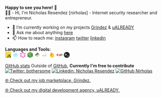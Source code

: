 
**Happy to see you here!** :star_struck: <br> :running_man: - Hi, I'm Nicholas Resendez [nirholas] - Internet security researcher and entrepreneur.

- 🔭 I’m currently working on my projects [Grindez](https://grindez.com) &  [uALREADY](https://ualready.com)
- 💬 Ask me about anything [here](https://github.com/nirholas/nirholas/issues)
- 📫 How to reach me: [instagram](https://instagram.com/nirholas) [twitter](https://twitter.com/nickresendez) [linkedin](https://linkedin.com/in/nixholas)


**Languages and Tools:**  
<code><img height="20" src="https://raw.githubusercontent.com/github/explore/80688e429a7d4ef2fca1e82350fe8e3517d3494d/topics/javascript/javascript.png"></code>
<code><img height="20" src="https://raw.githubusercontent.com/github/explore/80688e429a7d4ef2fca1e82350fe8e3517d3494d/topics/react/react.png"></code>
<code><img height="20" src="https://raw.githubusercontent.com/github/explore/5c058a388828bb5fde0bcafd4bc867b5bb3f26f3/topics/graphql/graphql.png"></code>
<code><img height="20" src="https://raw.githubusercontent.com/github/explore/80688e429a7d4ef2fca1e82350fe8e3517d3494d/topics/nodejs/nodejs.png"></code>
<code><img height="20" src="https://raw.githubusercontent.com/github/explore/80688e429a7d4ef2fca1e82350fe8e3517d3494d/topics/python/python.png"></code>
<code><img height="20" src="https://raw.githubusercontent.com/github/explore/80688e429a7d4ef2fca1e82350fe8e3517d3494d/topics/mysql/mysql.png"></code>
<code><img height="20" src="https://raw.githubusercontent.com/github/explore/80688e429a7d4ef2fca1e82350fe8e3517d3494d/topics/firebase/firebase.png"></code>
<code><img height="20" src="https://raw.githubusercontent.com/github/explore/80688e429a7d4ef2fca1e82350fe8e3517d3494d/topics/git/git.png"></code>
<code><img height="20" src="https://raw.githubusercontent.com/github/explore/80688e429a7d4ef2fca1e82350fe8e3517d3494d/topics/terminal/terminal.png"></code>

[GitHub stats](https://github-readme-stats.vercel.app/api?username=nirholas&show_icons=true)
Outside of [GitHub](https://github.com/nirholas/), **Currently I'm free to contribute**
[![Twitter: bothersome](https://img.shields.io/twitter/follow/bothersome?style=social)](https://twitter.com/bothersome)
[![Linkedin: Nicholas Resendez](https://img.shields.io/badge/-nixholas-blue?style=flat-square&logo=Linkedin&logoColor=white&link=https://www.linkedin.com/in/nixholas/)](https://www.linkedin.com/in/nixholas/)
[![GitHub Nirholas](https://img.shields.io/github/followers/nirholas?label=follow&style=social)](https://github.com/nirholas)

<p><a href="https://grindez.com">🌐 Check out my job marketplace, Grindez.</a></p>
<p><a href="https://ualready.com">🌐 Check out my digital development agency, uALREADY.</a></p>



